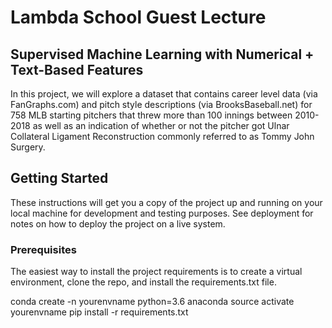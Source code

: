 # Lambda School Guest Lecture
## Supervised Machine Learning with Numerical + Text-Based Features

In this project, we will explore a dataset that contains career level data (via FanGraphs.com) and pitch style descriptions (via BrooksBaseball.net) for 758 MLB starting pitchers that threw more than 100 innings between 2010-2018 as well as an indication of whether or not the pitcher got Ulnar Collateral Ligament Reconstruction commonly referred to as Tommy John Surgery. 

## Getting Started

These instructions will get you a copy of the project up and running on your local machine for development and testing purposes. See deployment for notes on how to deploy the project on a live system.

### Prerequisites

The easiest way to install the project requirements is to create a virtual environment, clone the repo, and install the requirements.txt file. 

conda create -n yourenvname python=3.6 anaconda
source activate yourenvname
pip install -r requirements.txt
